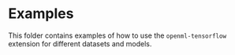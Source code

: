 # Examples

This folder contains examples of how to use the `openml-tensorflow` extension for different datasets and models. 